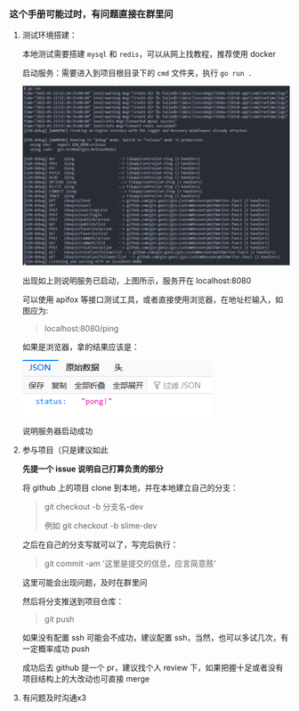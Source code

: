 ### 这个手册可能过时，有问题直接在群里问



1. 测试环境搭建：

   本地测试需要搭建 `mysql` 和 `redis`，可以从网上找教程，推荐使用 docker

   启动服务：需要进入到项目根目录下的 `cmd` 文件夹，执行 `go run .`

   ![image-20220521223054140](.\imgs\image-20220521223054140.png)

   出现如上则说明服务已启动，上图所示，服务开在 localhost:8080

   可以使用 apifox 等接口测试工具，或者直接使用浏览器，在地址栏输入，如图应为:

   > localhost:8080/ping

   如果是浏览器，拿的结果应该是：

   ![image-20220521223352434](.\imgs\image-20220521223352434.png)

   说明服务器启动成功

2. 参与项目（只是建议如此

   **先提一个 issue 说明自己打算负责的部分**

   将 github 上的项目 clone 到本地，并在本地建立自己的分支：

   > git checkout -b 分支名-dev
   >
   > 例如 git checkout -b slime-dev

   之后在自己的分支写就可以了，写完后执行：

   > git commit -am '这里是提交的信息，应言简意赅'

   这里可能会出现问题，及时在群里问

   然后将分支推送到项目仓库：

   > git push

   如果没有配置 ssh 可能会不成功，建议配置 ssh，当然，也可以多试几次，有一定概率成功 push

   成功后去 github 提一个 pr，建议找个人 review 下，如果把握十足或者没有项目结构上的大改动也可直接 merge

3.  有问题及时沟通x3
